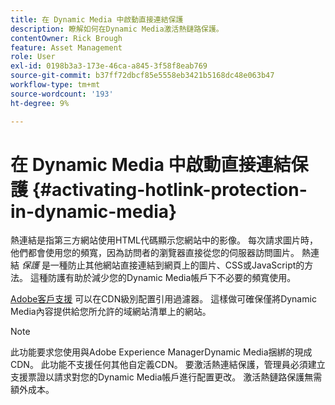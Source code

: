 ```yaml
---
title: 在 Dynamic Media 中啟動直接連結保護
description: 瞭解如何在Dynamic Media激活熱鏈路保護。
contentOwner: Rick Brough
feature: Asset Management
role: User
exl-id: 0198b3a3-173e-46ca-a845-3f58f8eab769
source-git-commit: b37ff72dbcf85e5558eb3421b5168dc48e063b47
workflow-type: tm+mt
source-wordcount: '193'
ht-degree: 9%

---
```


# 在 Dynamic Media 中啟動直接連結保護 {#activating-hotlink-protection-in-dynamic-media}

熱連結是指第三方網站使用HTML代碼顯示您網站中的影像。 每次請求圖片時，他們都會使用您的頻寬，因為訪問者的瀏覽器直接從您的伺服器訪問圖片。 熱連結 *保護* 是一種防止其他網站直接連結到網頁上的圖片、CSS或JavaScript的方法。 這種防護有助於減少您的Dynamic Media帳戶下不必要的頻寬使用。

[Adobe客戶支援](https://experienceleague.adobe.com/?support-solution=Experience+Manager#home) 可以在CDN級別配置引用過濾器。 這樣做可確保僅將Dynamic Media內容提供給您所允許的域網站清單上的網站。

>[!NOTE]
>
>此功能要求您使用與Adobe Experience ManagerDynamic Media捆綁的現成CDN。 此功能不支援任何其他自定義CDN。 要激活熱連結保護，管理員必須建立支援票證以請求對您的Dynamic Media帳戶進行配置更改。 激活熱鏈路保護無需額外成本。
